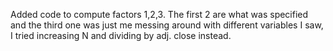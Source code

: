 Added code to compute factors 1,2,3. The first 2 are what was specified and the third one was just me messing around with different variables I saw, I tried increasing N and dividing by adj. close instead.